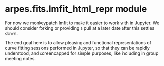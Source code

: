 # arpes.fits.lmfit\_html\_repr module

For now we monkeypatch lmfit to make it easier to work with in Jupyter.
We should consider forking or providing a pull at a later date after
this settles down.

The end goal here is to allow pleasing and functional representations of
curve fitting sessions performed in Jupyter, so that they can be rapidly
understood, and screencapped for simple purposes, like including in
group meeting notes.
